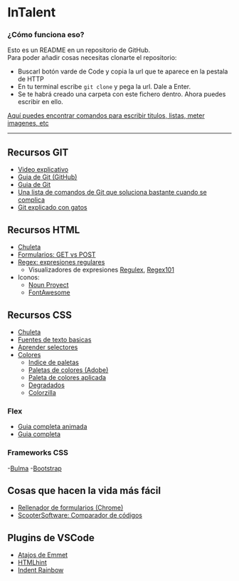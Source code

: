 # InTalent

### ¿Cómo funciona eso?
Esto es un README en un repositorio de GitHub. <br>
Para poder añadir cosas necesitas clonarte el repositorio:
- Buscarl botón varde de Code y copia la url que te aparece en la pestala de HTTP
- En tu terminal escribe `git clone` y pega la url. Dale a Enter.
- Se te habrá creado una carpeta con este fichero dentro. Ahora puedes escribir en ello.

[Aquí puedes encontrar comandos para escribir titulos, listas, meter imagenes, etc](https://docs.github.com/en/github/writing-on-github/getting-started-with-writing-and-formatting-on-github/basic-writing-and-formatting-syntax)

---

## Recursos GIT
- [Video explicativo](https://www.youtube.com/watch?v=HiXLkL42tMU&t=1239s&ab_channel=Fazt)
- [Guia de Git (GitHub)](https://www.youtube.com/githubguides)
- [Guia de Git](https://rogerdudler.github.io/git-guide/index.es.html)
- [Una lista de comandos de Git que soluciona bastante cuando se complica](https://gitexplorer.com/)
- [Git explicado con gatos](https://girliemac.com/blog/2017/12/26/git-purr/)

## Recursos HTML
- [Chuleta](https://codeburst.io/the-complete-html-cheat-sheet-751fdae2480c)
- [Formularios: GET vs POST](https://pc-solucion.es/2018/06/06/diferencias-entre-el-metodo-get-y-post/#:~:text=1%20Tabla%20Comparativa%202[…]ET%20a%C3%B1ade%20los%20datos%20a%20)
- [Regex: expresiones regulares](https://github.com/ziishaned/learn-regex/blob/master/translations/README-es.md)
  - Visualizadores de expresiones [Regulex](https://jex.im/regulex/#!flags=&re=%5E(a%7Cb)*%3F%24), [Regex101](https://regex101.com/)
- Iconos:
  - [Noun Proyect](https://thenounproject.com/)
  - [FontAwesome](https://fontawesome.com/)

## Recursos CSS
- [Chuleta](http://w3.unpocodetodo.info/css3/chuletacss3.php)
- [Fuentes de texto basicas](https://www.w3.org/Style/Examples/007/fonts.en.html)
- [Aprender selectores](https://flukeout.github.io/)
- [Colores](https://htmlcolorcodes.com/es/)
  - [Indice de paletas](https://www.begoromero.com/combinacion-paleta-de-colores-para-diseno-web/)
  - [Paletas de colores (Adobe)](https://color.adobe.com/es/create/color-wheel)
  - [Paleta de colores aplicada](https://color.cloudflare.design/)
  - [Degradados](https://cssgradient.io/d)
  - [Colorzilla](https://chrome.google.com/webstore/detail/colorzilla/bhlhnicpbhignbdhedgjhgdocnmhomnp?hl=ca)
### Flex
- [Guia completa animada](https://www.youtube.com/watch?v=EVBlLkfh2V0&ab_channel=VidaMRR-Dise%C3%B1oydesarrolloweb)
- [Guia completa](https://css-tricks.com/snippets/css/a-guide-to-flexbox/)
### Frameworks CSS
-[Bulma](https://bulma.io/)
-[Bootstrap](https://getbootstrap.com/)

## Cosas que hacen la vida más fácil
- [Rellenador de formularios (Chrome)](https://chrome.google.com/webstore/detail/fake-filler/bnjjngeaknajbdcgpfkgnonkmififhfo?hl=es)
- [ScooterSoftware: Comparador de códigos](https://www.scootersoftware.com/)

## Plugins de VSCode
- [Atajos de Emmet](https://docs.emmet.io/cheat-sheet/)
- [HTMLhint](https://github.com/Microsoft/vscode-htmlhint)
- [Indent Rainbow](https://github.com/oderwat/vscode-indent-rainbow)
